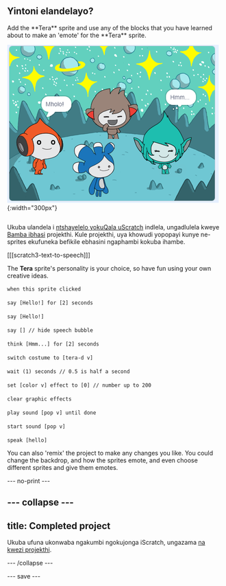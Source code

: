 ## Yintoni elandelayo?

<div style="display: flex; flex-wrap: wrap">
<div style="flex-basis: 200px; flex-grow: 1; margin-right: 15px;">
Add the **Tera** sprite and use any of the blocks that you have learned about to make an 'emote' for the **Tera** sprite.
</div>
<div>

![The Tera sprite on the Stage.](images/tera-step.png){:width="300px"}

</div>
</div>

Ukuba ulandela i [ntshayelelo yokuQala uScratch](https://projects.raspberrypi.org/xh-ZA/pathways/scratch-intro) indlela, ungadlulela kweye [Bamba ibhasi](https://projects.raspberrypi.org/xh-ZA/projects/catch-the-bus) projekthi. Kule projekthi, uya khowudi yopopayi kunye ne-sprites ekufuneka befikile ebhasini ngaphambi kokuba ihambe.

[[[scratch3-text-to-speech]]]

The **Tera** sprite's personality is your choice, so have fun using your own creative ideas.

```blocks3
when this sprite clicked

say [Hello!] for [2] seconds

say [Hello!]

say [] // hide speech bubble

think [Hmm...] for [2] seconds

switch costume to [tera-d v]

wait (1) seconds // 0.5 is half a second

set [color v] effect to [0] // number up to 200

clear graphic effects

play sound [pop v] until done

start sound [pop v]

speak [hello]
```

You can also 'remix' the project to make any changes you like. You could change the backdrop, and how the sprites emote, and even choose different sprites and give them emotes.

--- no-print ---

--- collapse ---
---
title: Completed project
---

Ukuba ufuna ukonwaba ngakumbi ngokujonga iScratch, ungazama [na kwezi projekthi](https://projects.raspberrypi.org/xh-ZA/projects?software%5B%5D=scratch&curriculum%5B%5D=%201).

--- /collapse ---

--- save ---
